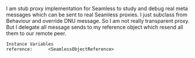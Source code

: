 I am stub proxy implementation for Seamless to study and debug real meta messages which can be sent to real Seamless proxies.
I just subclass from Behaviour and override DNU message. So I am not really transparent proxy.
But I delegate all message sends to my reference object which resend all them to our remote peer. 

    Instance Variables
	reference:		<SeamlessObjectReference>